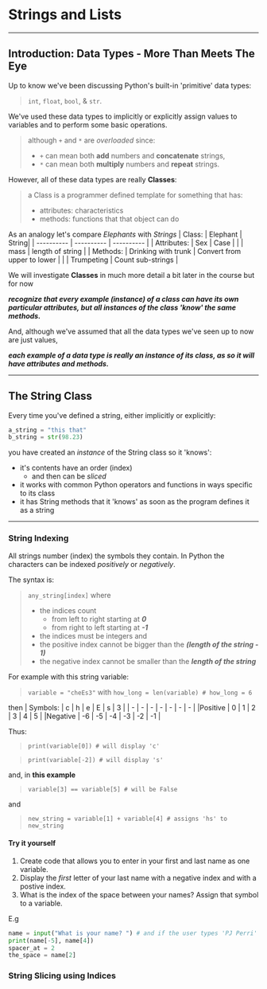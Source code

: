 # Strings and Lists
---

## Introduction:  Data Types - More Than Meets The Eye

Up to know we've been discussing Python's built-in 'primitive' data types: 
> `int`, `float`, `bool`, & `str`.

We've used these data types to implicitly or explicitly assign values to variables and to perform some basic operations.
> although `+` and `*` are *overloaded* since:
> - `+` can mean both **add** numbers and **concatenate** strings, 
> - `*` can mean both **multiply** numbers and **repeat** strings.

However, all of these data types are really **Classes**:
> a Class is a programmer defined template for something that has:
> - attributes: characteristics
> - methods: functions that that object can do

As an analogy let's compare *Elephants* with *Strings*
| Class: | Elephant | String|
| ---------- | ---------- | ---------- |
| Attributes: | Sex | Case |
| | mass | length of string |
| Methods: | Drinking with trunk | Convert from upper to lower |
| | Trumpeting | Count sub-strings |


We will investigate **Classes** in much more detail a bit later in the course but for now 

***recognize that every example (instance) of a class can have its own particular attributes, but all instances of the class 'know' the same methods.***

And, although we've assumed that all the data types we've seen up to now are just values,

***each example of a data type is really an instance of its class, as so it will have attributes and methods.***

---

## The String Class

Every time you've defined a string, either implicitly or explicitly:
``` py
a_string = "this that"
b_string = str(98.23)
```

you have created an *instance* of the String class so it 'knows':
- it's contents have an order (index)
  - and then can be *sliced* 
- it works with common Python operators and functions in ways specific to its class
- it has String methods that it 'knows' as soon as the program defines it as a string

---
### String Indexing

All strings number (index) the symbols they contain.
In Python the characters can be indexed *positively* or *negatively*.

The syntax is:
> `any_string[index]`
> where
> - the indices count 
>    - from left to right starting at ***0***
>    - from right to left starting at ***-1***
> - the indices must be integers
> and
> - the positive index cannot be bigger than the ***(length of the string - 1)***
> - the negative index cannot be smaller than the ***length of the string***

For example with this string variable:

> `variable = "cheEs3"`
with 
> `how_long = len(variable) # how_long = 6`
> 
then
| Symbols: | c | h | e | E | s | 3 |
|   -      | - | - | - | - | - | - |
|Positive  | 0 | 1 | 2 | 3 | 4 | 5 |
|Negative  | -6 | -5 | -4 | -3 | -2 | -1 |

Thus:

> `print(variable[0]) # will display 'c'`

> `print(variable[-2]) # will display 's'`

and, in **this example** 

> `variable[3] == variable[5] # will be False`

and

> `new_string = variable[1] + variable[4] # assigns 'hs' to new_string`

#### Try it yourself

1. Create code that allows you to enter in your first and last name as one variable.
2. Display the *first* letter of your last name with a negative index and with a postive index.
3. What is the index of the space between your names? Assign that symbol to a variable.

E.g
``` py
name = input("What is your name? ") # and if the user types 'PJ Perri'
print(name[-5], name[4])
spacer_at = 2
the_space = name[2]
```

### String Slicing using Indices

